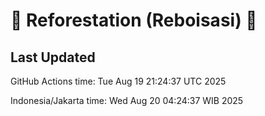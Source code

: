 
# 🌳 Reforestation (Reboisasi) 🌲

## Last Updated

GitHub Actions time: Tue Aug 19 21:24:37 UTC 2025

Indonesia/Jakarta time: Wed Aug 20 04:24:37 WIB 2025
